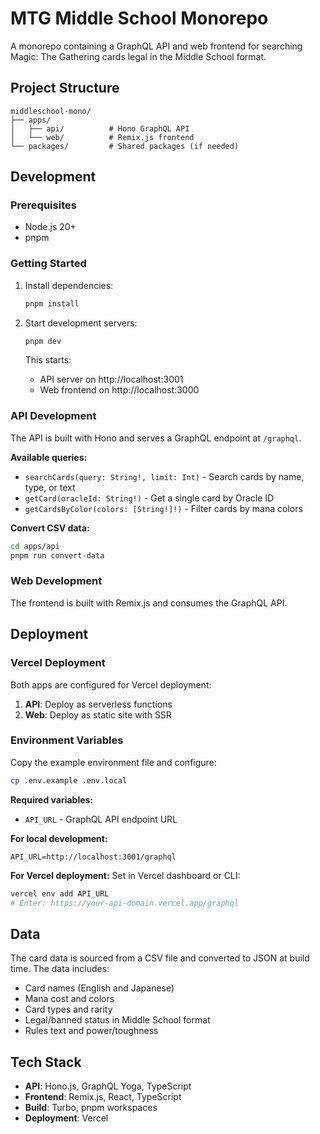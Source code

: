 # MTG Middle School Monorepo

A monorepo containing a GraphQL API and web frontend for searching Magic: The Gathering cards legal in the Middle School format.

## Project Structure

```
middleschool-mono/
├── apps/
│   ├── api/          # Hono GraphQL API
│   └── web/          # Remix.js frontend
└── packages/         # Shared packages (if needed)
```

## Development

### Prerequisites

- Node.js 20+
- pnpm

### Getting Started

1. Install dependencies:

   ```bash
   pnpm install
   ```

2. Start development servers:

   ```bash
   pnpm dev
   ```

   This starts:

   - API server on http://localhost:3001
   - Web frontend on http://localhost:3000

### API Development

The API is built with Hono and serves a GraphQL endpoint at `/graphql`.

**Available queries:**

- `searchCards(query: String!, limit: Int)` - Search cards by name, type, or text
- `getCard(oracleId: String!)` - Get a single card by Oracle ID
- `getCardsByColor(colors: [String!]!)` - Filter cards by mana colors

**Convert CSV data:**

```bash
cd apps/api
pnpm run convert-data
```

### Web Development

The frontend is built with Remix.js and consumes the GraphQL API.

## Deployment

### Vercel Deployment

Both apps are configured for Vercel deployment:

1. **API**: Deploy as serverless functions
2. **Web**: Deploy as static site with SSR

### Environment Variables

Copy the example environment file and configure:

```bash
cp .env.example .env.local
```

**Required variables:**

- `API_URL` - GraphQL API endpoint URL

**For local development:**

```
API_URL=http://localhost:3001/graphql
```

**For Vercel deployment:**
Set in Vercel dashboard or CLI:

```bash
vercel env add API_URL
# Enter: https://your-api-domain.vercel.app/graphql
```

## Data

The card data is sourced from a CSV file and converted to JSON at build time. The data includes:

- Card names (English and Japanese)
- Mana cost and colors
- Card types and rarity
- Legal/banned status in Middle School format
- Rules text and power/toughness

## Tech Stack

- **API**: Hono.js, GraphQL Yoga, TypeScript
- **Frontend**: Remix.js, React, TypeScript
- **Build**: Turbo, pnpm workspaces
- **Deployment**: Vercel
